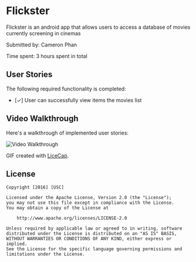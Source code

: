 # Flickster

Flickster is an android app that allows users to access a database of movies currently screening in cinemas

Submitted by: Cameron Phan

Time spent: 3 hours spent in total

## User Stories

The following required functionality is completed:
* [✓] User can successfully view items the movies list

## Video Walkthrough 

Here's a walkthrough of implemented user stories:

<img src='http://imgur.com/tSu0be7' title='Video Walkthrough' width='' alt='Video Walkthrough' />

GIF created with [LiceCap](http://www.cockos.com/licecap/).

## License

    Copyright [2016] [USC]

    Licensed under the Apache License, Version 2.0 (the "License");
    you may not use this file except in compliance with the License.
    You may obtain a copy of the License at

        http://www.apache.org/licenses/LICENSE-2.0

    Unless required by applicable law or agreed to in writing, software
    distributed under the License is distributed on an "AS IS" BASIS,
    WITHOUT WARRANTIES OR CONDITIONS OF ANY KIND, either express or implied.
    See the License for the specific language governing permissions and
    limitations under the License.
